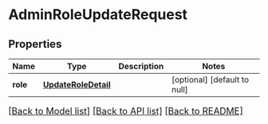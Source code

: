 # AdminRoleUpdateRequest
## Properties

Name | Type | Description | Notes
------------ | ------------- | ------------- | -------------
**role** | [**UpdateRoleDetail**](UpdateRoleDetail.md) |  | [optional] [default to null]

[[Back to Model list]](../README.md#documentation-for-models) [[Back to API list]](../README.md#documentation-for-api-endpoints) [[Back to README]](../README.md)

<style>
     p, ul, ol, li { font-size: 18px !important;}
</style>

